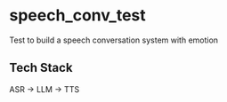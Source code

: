 # speech_conv_test
Test to build a speech conversation system with emotion

## Tech Stack

ASR -> LLM -> TTS